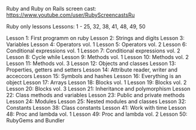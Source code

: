 Ruby and Ruby on Rails screen cast: https://www.youtube.com/user/RubyScreencastsRu

Ruby only lessons
Lessons: 1 - 25, 32, 38, 41, 48, 49, 50

Lesson 1:  First programm on ruby
Lesson 2:  Strings and digits
Lesson 3:  Variables
Lesson 4:  Operators vol. 1
Lesson 5:  Operators vol. 2
Lesson 6:  Сonditional expressions vol. 1
Lesson 7:  Сonditional expressions vol. 2
Lesson 8:  Cycle while
Lesson 9:  Methods vol. 1
Lesson 10: Methods vol. 2
Lesson 11: Methods vol. 3
Lesson 12: Objects and classes
Lesson 13: Properties, getters and setters
Lesson 14: Attribute reader, writer and acceccors
Lesson 15: Symbols and hashes
Lesson 16: Еverything is an object
Lesson 17: Arrays
Lesson 18: Blocks vol. 1
Lesson 19: Blocks vol. 2
Lesson 20: Blocks vol. 3
Lesson 21: Inheritance and polymorphism
Lesson 22: Class methods and variables
Lesson 23: Public and private methods
Lesson 24: Modules
Lesson 25: Nested modules and classes
Lesson 32: Constants
Lesson 38: Class constants
Lesson 41: Work with time
Lesson 48: Proc and lambda vol. 1
Lesson 49: Proc and lambda vol. 2
Lesson 50: RubyGems and Bundler
